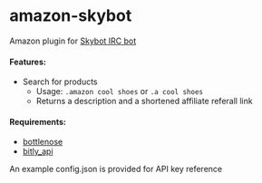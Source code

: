 # amazon-skybot
Amazon plugin for [Skybot IRC bot](https://github.com/rmmh/skybot)

#### Features:
* Search for products
    * Usage: ``.amazon cool shoes`` or ``.a cool shoes``
    * Returns a description and a shortened affiliate referall link

#### Requirements:
* [bottlenose](https://pypi.python.org/pypi/bottlenose)
* [bitly_api](https://pypi.python.org/pypi/bitly_api)

An example config.json is provided for API key reference
